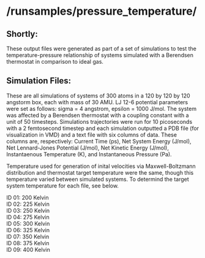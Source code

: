 # /runsamples/pressure_temperature/

## Shortly:
These output files were generated as part of a set of simulations to test the temperature-pressure relationship of systems simulated with a Berendsen thermostat in comparison to ideal gas.

## Simulation Files:
These are all simulations of systems of 300 atoms in a 120 by 120 by 120 angstorm box, each with mass of 30 AMU. LJ 12-6 potential parameters were set as follows: sigma = 4 angstrom, epsilon = 1000 J/mol. The system was affected by a Berendsen thermostat with a coupling constant with a unit of 50 timesteps. Simulations trajectories were run for 10 picoseconds with a 2 femtosecond timestep and each simulation outputted a PDB file (for visualization in VMD) and a text file with six columns of data. These columns are, respectively: Current Time (ps), Net System Energy (J/mol), Net Lennard-Jones Potential (J/mol), Net Kinetic Energy (J/mol), Instantaenous Temperature (K), and Instantaneous Pressure (Pa). 

Temperature used for generation of inital velocities via Maxwell-Boltzmann distribution and thermostat target temperature were the same, though this temperature varied between simulated systems. To determind the target system temperature for each file, see below. 




ID 01: 200 Kelvin <br/>
ID 02: 225 Kelvin <br/>
ID 03: 250 Kelvin <br/>
ID 04: 275 Kelvin <br/>
ID 05: 300 Kelvin <br/>
ID 06: 325 Kelvin <br/>
ID 07: 350 Kelvin <br/>
ID 08: 375 Kelvin <br/>
ID 09: 400 Kelvin
